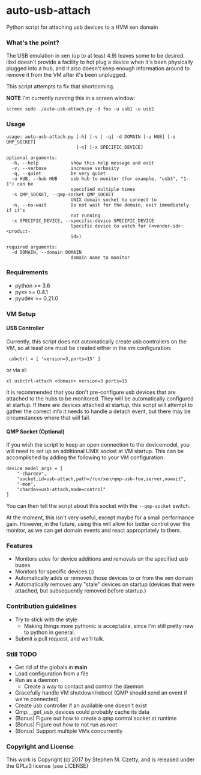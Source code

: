 # auto-usb-attach #

Python script for attaching usb devices to a HVM xen domain

### What's the point? ###

The USB emulation in xen (up to at least 4.9) leaves some to be
desired.  libxl doesn't provide a facility to hot plug a device
when it's been physically plugged into a hub, and it also doesn't
keep enough information around to remove it from the VM after it's
been unplugged.

This script attempts to fix that shortcoming.


**NOTE** I'm currently running this in a screen window:

    screen sudo ./auto-usb-attach.py -d foo -u usb1 -u usb2

### Usage ###

    usage: auto-usb-attach.py [-h] [-v | -q] -d DOMAIN [-u HUB] [-s QMP_SOCKET]
                              [-n] [-x SPECIFIC_DEVICE]

    optional arguments:
      -h, --help            show this help message and exit
      -v, --verbose         increase verbosity
      -q, --quiet           be very quiet
      -u HUB, --hub HUB     usb hub to monitor (for example, "usb3", "1-1") can be
                            specified multiple times
      -s QMP_SOCKET, --qmp-socket QMP_SOCKET
                            UNIX domain socket to connect to
      -n, --no-wait         Do not wait for the domain, exit immediately if it's
                            not running
      -x SPECIFIC_DEVICE, --specific-device SPECIFIC_DEVICE
                            Specific device to watch for (<vendor-id>:<product-
                            id>)

    required arguments:
      -d DOMAIN, --domain DOMAIN
                            domain name to monitor

### Requirements ###

* python >= 3.6
* pyxs >= 0.4.1
* pyudev >= 0.21.0

### VM Setup ###

#### USB Controller ####

Currently, this script does not automatically create usb controllers
on the VM, so at least one must be created either in the vm
configuration:

     usbctrl = [ 'version=3,ports=15' ]

or via xl:

    xl usbctrl-attach <domain> version=3 ports=15

It is recommended that you don't pre-configure usb devices that are
attached to the hubs to be monitored.  They will be automatically
configured at startup.  If there are devices attached at startup,
this script will attempt to gather the correct info it needs to
handle a detach event, but there may be circumstances where that
will fail.

#### QMP Socket (Optional) ####

If you wish the script to keep an open connection to the devicemodel,
you will need to set up an additional UNIX socket at VM startup.
This can be accomplished by adding the following to your VM
configuration:

    device_model_args = [
        "-chardev",
        "socket,id=usb-attach,path=/run/xen/qmp-usb-foo,server,nowait",
        "-mon",
        "chardev=usb-attach,mode=control"
    ]

You can then tell the script about this socket with the `--qmp-socket`
switch.

At the moment, this isn't very useful, except maybe for a small
performance gain.  However, in the future, using this will allow
for better control over the monitor, as we can get domain events
and react appropriately to them.

### Features ###

* Monitors udev for device additions and removals on the specified usb
  buses
* Monitors for specific devices (<vendor>:<product>)
* Automatically adds or removes those devices to or from the xen domain
* Automatically removes any "stale" devices on startup (devices
  that were attached, but subsequently removed before startup.)

### Contribution guidelines ###

* Try to stick with the style
  * Making things more pythonic is acceptable, since I'm still pretty
  new to python in general.
* Submit a pull request, and we'll talk.

### Still TODO ###

* Get rid of the globals in __main__
* Load configuration from a file
* Run as a daemon
  * Create a way to contact and control the daemon
* Gracefully handle VM shutdown/reboot (QMP should send an event if
we're connected)
* Create usb controller if an available one doesn't exist
* Qmp.__get_usb_devices could probably cache its data
* (Bonus) Figure out how to create a qmp control socket at runtime
* (Bonus) Figure out how to not run as root
* (Bonus) Support multiple VMs concurrently

### Copyright and License ###

This work is Copyright (c) 2017 by Stephen M. Czetty, and is released
under the GPLv3 license (see LICENSE)

